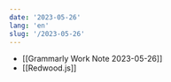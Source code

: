 ```yaml
---
date: '2023-05-26'
lang: 'en'
slug: '/2023-05-26'
---
```


- [[Grammarly Work Note 2023-05-26]]
- [[Redwood.js]]
